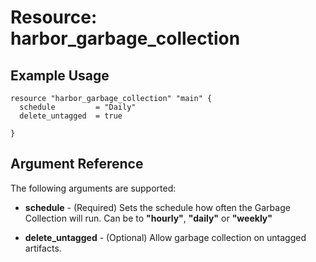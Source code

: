 # Resource: harbor_garbage_collection

## Example Usage
```hcl
resource "harbor_garbage_collection" "main" {
  schedule         = "Daily"
  delete_untagged  = true

}
```

## Argument Reference
The following arguments are supported:
* **schedule** - (Required) Sets the schedule how often the Garbage Collection will run.  Can be to **"hourly"**, **"daily"** or **"weekly"**

* **delete_untagged** - (Optional) Allow garbage collection on untagged artifacts.